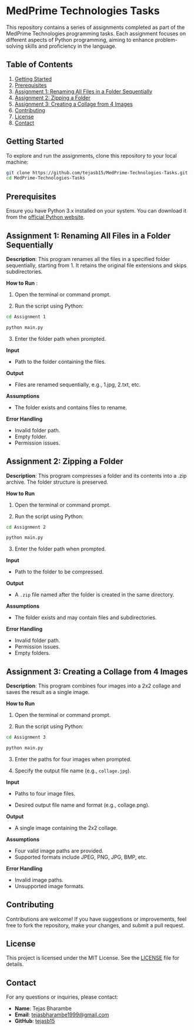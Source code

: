 
# MedPrime Technologies Tasks

This repository contains a series of assignments completed as part of the MedPrime Technologies programming tasks. Each assignment focuses on different aspects of Python programming, aiming to enhance problem-solving skills and proficiency in the language.

## Table of Contents

1. [Getting Started](#getting-started)
2. [Prerequisites](#prerequisites)
3. [Assignment 1: Renaming All Files in a Folder Sequentially](#assignment-1-renaming-all-files-in-a-folder-sequentially)
4. [Assignment 2: Zipping a Folder](#assignment-2-zipping-a-folder)
5. [Assignment 3: Creating a Collage from 4 Images](#assignment-3-title-of-assignment-3)
6. [Contributing](#contributing)
7. [License](#license)
8. [Contact](#contact)


## Getting Started

To explore and run the assignments, clone this repository to your local machine:

```bash
git clone https://github.com/tejasb15/MedPrime-Technologies-Tasks.git
cd MedPrime-Technologies-Tasks
```

## Prerequisites

Ensure you have Python 3.x installed on your system. You can download it from the [official Python website](https://www.python.org/downloads/).

## Assignment 1: Renaming All Files in a Folder Sequentially

**Description**: This program renames all the files in a specified folder sequentially, starting from 1. It retains the original file extensions and skips subdirectories.

**How to Run** :

 1. Open the terminal or command prompt.

 2. Run the script using Python:
```bash
cd Assignment 1

python main.py
```
 3. Enter the folder path when prompted.
    
**Input**

- Path to the folder containing the files.

**Output**

- Files are renamed sequentially, e.g., 1.jpg, 2.txt, etc.

**Assumptions**

- The folder exists and contains files to rename.
  
**Error Handling**

- Invalid folder path.
- Empty folder.
- Permission issues.


## Assignment 2: Zipping a Folder

**Description**: This program compresses a folder and its contents into a .zip archive. The folder structure is preserved.

**How to Run**

 1. Open the terminal or command prompt.
    
 2. Run the script using Python:
    
```bash
cd Assignment 2

python main.py
``` 

 3. Enter the folder path when prompted.
    
**Input**

- Path to the folder to be compressed.

**Output**

- A ```.zip``` file named after the folder is created in the same directory.

**Assumptions**

- The folder exists and may contain files and subdirectories.
  
**Error Handling**

- Invalid folder path.
- Permission issues.
- Empty folders.

## Assignment 3: Creating a Collage from 4 Images

**Description**: This program combines four images into a 2x2 collage and saves the result as a single image.

**How to Run**

 1. Open the terminal or command prompt.
    
 2. Run the script using Python:
    
```bash
cd Assignment 3

python main.py
```

 3. Enter the paths for four images when prompted.
    
 4. Specify the output file name (e.g., ```collage.jpg```).
    
**Input**

- Paths to four image files.
  
- Desired output file name and format (e.g., collage.png).

**Output**

- A single image containing the 2x2 collage.
  
**Assumptions**

- Four valid image paths are provided.
- Supported formats include JPEG, PNG, JPG, BMP, etc.

**Error Handling**

- Invalid image paths.
- Unsupported image formats.

## Contributing

Contributions are welcome! If you have suggestions or improvements, feel free to fork the repository, make your changes, and submit a pull request.

## License

This project is licensed under the MIT License. See the [LICENSE](LICENSE) file for details.

## Contact

For any questions or inquiries, please contact:

- **Name**: Tejas Bharambe
- **Email**: [tejasbharambe1999@gmail.com](mailto:tejasbharambe1999@gmail.com)
- **GitHub**: [tejasb15](https://github.com/tejasb15)

